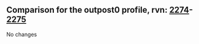 ## Comparison for the outpost0 profile, rvn: [2274](https://github.com/PRO100KatYT/FortniteProfileRevisions/tree/main/profiles/outpost0/2274%20outpost0.json)-[2275](https://github.com/PRO100KatYT/FortniteProfileRevisions/tree/main/profiles/outpost0/2275%20outpost0.json)

No changes
